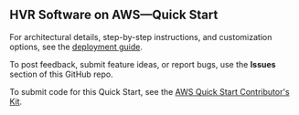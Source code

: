 ## HVR Software on AWS—Quick Start

For architectural details, step-by-step instructions, and customization options, see the [deployment guide](https://fwd.aws/jJ3d9?).

To post feedback, submit feature ideas, or report bugs, use the **Issues** section of this GitHub repo.

To submit code for this Quick Start, see the [AWS Quick Start Contributor's Kit](https://aws-quickstart.github.io/).
